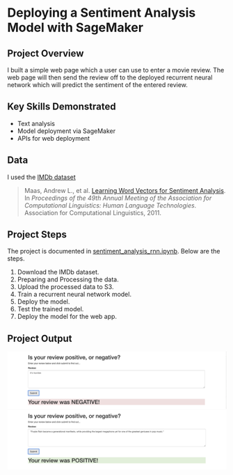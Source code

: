 # Deploying a Sentiment Analysis Model with SageMaker

## Project Overview
I built a simple web page which a user can use to enter a movie review. The web page will then send the review off to the deployed recurrent neural network which will predict the sentiment of the entered review.

## Key Skills Demonstrated
- Text analysis
- Model deployment via SageMaker
- APIs for web deployment

## Data

I used the [IMDb dataset](http://ai.stanford.edu/~amaas/data/sentiment/)

> Maas, Andrew L., et al. [Learning Word Vectors for Sentiment Analysis](http://ai.stanford.edu/~amaas/data/sentiment/). In _Proceedings of the 49th Annual Meeting of the Association for Computational Linguistics: Human Language Technologies_. Association for Computational Linguistics, 2011.

## Project Steps
The project is documented in [sentiment_analysis_rnn.ipynb](https://github.com/iDataist/Deploying-a-Sentiment-Analysis-Model-with-SageMaker/blob/master/sentiment_analysis_rnn.ipynb). Below are the steps.

1. Download the IMDb dataset.
2. Preparing and Processing the data.
3. Upload the processed data to S3.
4. Train a recurrent neural network model.
5. Deploy the model.
6. Test the trained model.
7. Deploy the model for the web app.

## Project Output
<img src="App Test 1.png">
<img src="App Test 2.png">
